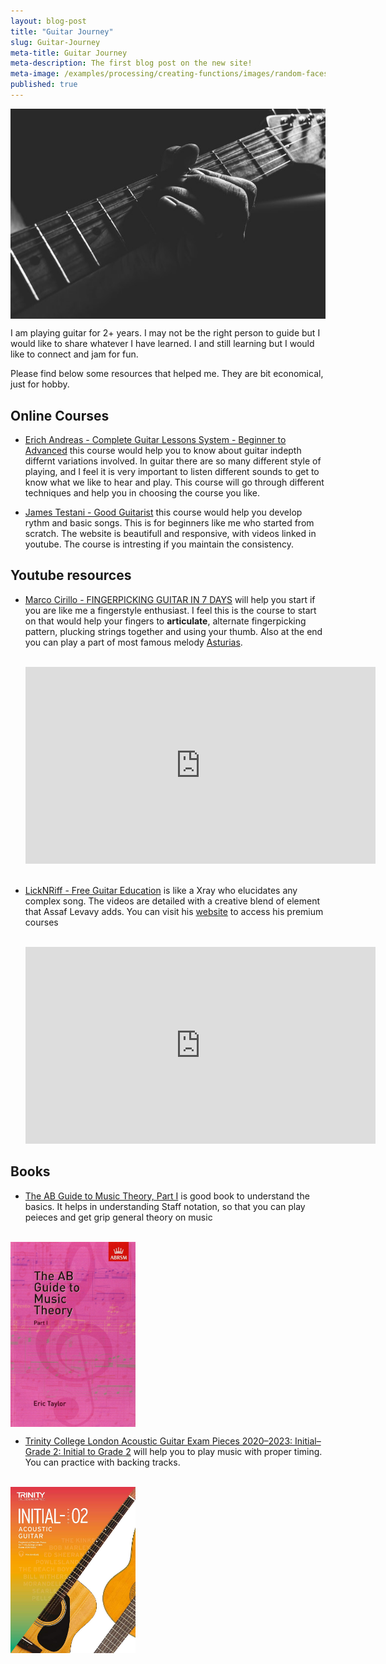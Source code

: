 ```yaml
---
layout: blog-post
title: "Guitar Journey"
slug: Guitar-Journey
meta-title: Guitar Journey
meta-description: The first blog post on the new site!
meta-image: /examples/processing/creating-functions/images/random-faces-2.png
published: true
---
```


<img src="/randomnoise/images/blog_ran_guitar_pic.jpg" align="center" title="MainScreen" >

I am playing guitar for 2+ years. I may not be the right person to guide but I would like to share whatever I have learned. I and still learning but I would like to connect and jam for fun.

Please find below some resources that helped me. They are bit economical, just for hobby.

## Online Courses
- [Erich Andreas - Complete Guitar Lessons System - Beginner to Advanced](https://www.udemy.com/course/complete-guitar-system-beginner-to-advanced/) this course would help you to know about guitar indepth differnt variations involved. In guitar there are so many different style of playing, and I feel it is very important to listen different sounds to get to know what we like to hear and play. This course will go through different techniques and help you in choosing the course you like.

- [James Testani - Good Guitarist](http://go.goodguitarist.com/complete-beginner-guitar-course-b) this course would help you develop rythm and basic songs. This is for beginners like me who started from scratch. The website is beautifull and responsive, with videos linked in youtube. The course is intresting if you maintain the consistency.

## Youtube resources

- [Marco Cirillo - FINGERPICKING GUITAR IN 7 DAYS](https://youtu.be/vDelH_f7HVI) will help you start if you are like me a fingerstyle enthusiast. I feel this is the course to start on that would help your fingers to **articulate**, alternate fingerpicking pattern, plucking strings together and using your thumb. Also at the end you can play a part of most famous melody [Asturias](https://youtu.be/D7lsJO3WOkA).<br><br>
    <iframe width="560" height="315" src="https://www.youtube.com/embed/vDelH_f7HVI" title="YouTube video player" frameborder="0" allow="accelerometer; autoplay; clipboard-write; encrypted-media; gyroscope; picture-in-picture" allowfullscreen></iframe><br><br>
    
- [LickNRiff - Free Guitar Education](https://youtu.be/96_1gFEOIDQ) is like a Xray who elucidates any complex song. The videos are detailed with a creative blend of element that Assaf Levavy adds. You can visit his [website](https://www.licknriff.com/fearless/) to access his premium courses<br><br>
    <iframe width="560" height="315" src="https://www.youtube.com/embed/96_1gFEOIDQ" title="YouTube video player" frameborder="0" allow="accelerometer; autoplay; clipboard-write; encrypted-media; gyroscope; picture-in-picture" allowfullscreen></iframe>

## Books

- [The AB Guide to Music Theory, Part I](https://www.amazon.in/AB-Guide-Music-Theory-Part/dp/1854724460) is good book to understand the basics. It helps in understanding Staff notation, so that you can play peieces and get grip general theory on music<br><br>
<img src="/randomnoise/images/blog_ran_guitar_book.jpg" align="center" title="MainScreen" width="200">

- [Trinity College London Acoustic Guitar Exam Pieces 2020–2023: Initial–Grade 2: Initial to Grade 2](https://www.amazon.in/Trinity-College-London-Acoustic-2020-2023/dp/0857368958/ref=sr_1_1?dchild=1&keywords=guitar+acoustic+grade&qid=1631098459&s=books&sr=1-1) will help you to play music with proper timing. You can practice with backing tracks.<br><br>
<img src="/randomnoise/images/blog_ran_guitar_book_grades.jpg" align="center" title="MainScreen" width="200">

